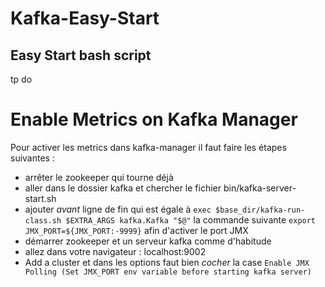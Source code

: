 # Kafka-Easy-Start

## Easy Start bash script 
tp do

# Enable Metrics on Kafka Manager
Pour activer les metrics dans kafka-manager il faut faire les étapes suivantes :
- arrêter le zookeeper qui tourne déjà
- aller dans le dossier kafka et chercher le fichier bin/kafka-server-start.sh
- ajouter *avant* ligne de fin qui est égale à
 ```exec $base_dir/kafka-run-class.sh $EXTRA_ARGS kafka.Kafka "$@"```
la commande suivante
```export JMX_PORT=${JMX_PORT:-9999}```
afin  d'activer le port JMX
- démarrer zookeeper et un serveur kafka comme d'habitude
- allez dans votre navigateur : localhost:9002
- Add a cluster et dans les options faut bien *cocher* la  case
```Enable JMX Polling (Set JMX_PORT env variable before starting kafka server)```
